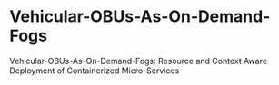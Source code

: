 # Vehicular-OBUs-As-On-Demand-Fogs
Vehicular-OBUs-As-On-Demand-Fogs: Resource and Context Aware Deployment of Containerized Micro-Services
